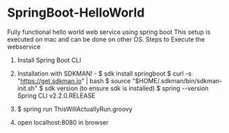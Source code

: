# SpringBoot-HelloWorld
Fully functional hello world web service using spring boot
This setup is executed on mac and can be done on other OS.
Steps to Execute the webservice 

1. Install Spring Boot CLI
2. Installation with SDKMAN! -
  $ sdk install springboot
  $ curl -s "https://get.sdkman.io" | bash
  $ source "$HOME/.sdkman/bin/sdkman-init.sh"
  $ sdk version  (to ensure sdk is installed)
  $ spring --version
    Spring CLI v2.2.0.RELEASE
  
3. $ spring run ThisWillActuallyRun.groovy
4. open localhost:8080 in browser
 
